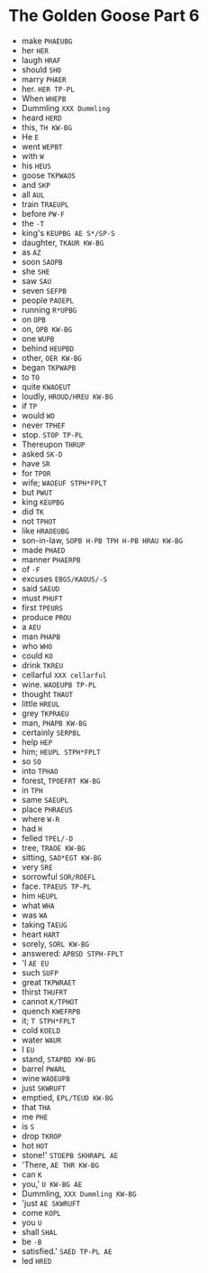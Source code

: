 # The Golden Goose Part 6

* make `PHAEUBG`
* her `HER`
* laugh `HRAF`
* should `SHO`
* marry `PHAER`
* her. `HER TP-PL`
* When `WHEPB`
* Dummling `XXX Dummling`
* heard `HERD`
* this, `TH KW-BG`
* He `E`
* went `WEPBT`
* with `W`
* his `HEUS`
* goose `TKPWAOS`
* and `SKP`
* all `AUL`
* train `TRAEUPL`
* before `PW-F`
* the `-T`
* king's `KEUPBG AE S*/SP-S`
* daughter, `TKAUR KW-BG`
* as `AZ`
* soon `SAOPB`
* she `SHE`
* saw `SAU`
* seven `SEFPB`
* people `PAOEPL`
* running `R*UPBG`
* on `OPB`
* on, `OPB KW-BG`
* one `WUPB`
* behind `HEUPBD`
* other, `OER KW-BG`
* began `TKPWAPB`
* to `TO`
* quite `KWAOEUT`
* loudly, `HROUD/HREU KW-BG`
* if `TP`
* would `WO`
* never `TPHEF`
* stop. `STOP TP-PL`
* Thereupon `THRUP`
* asked `SK-D`
* have `SR`
* for `TPOR`
* wife; `WAOEUF STPH*FPLT`
* but `PWUT`
* king `KEUPBG`
* did `TK`
* not `TPHOT`
* like `HRAOEUBG`
* son-in-law, `SOPB H-PB TPH H-PB HRAU KW-BG`
* made `PHAED`
* manner `PHAERPB`
* of `-F`
* excuses `EBGS/KAOUS/-S`
* said `SAEUD`
* must `PHUFT`
* first `TPEURS`
* produce `PROU`
* a `AEU`
* man `PHAPB`
* who `WHO`
* could `KO`
* drink `TKREU`
* cellarful `XXX cellarful`
* wine. `WAOEUPB TP-PL`
* thought `THAUT`
* little `HREUL`
* grey `TKPRAEU`
* man, `PHAPB KW-BG`
* certainly `SERPBL`
* help `HEP`
* him; `HEUPL STPH*FPLT`
* so `SO`
* into `TPHAO`
* forest, `TPOEFRT KW-BG`
* in `TPH`
* same `SAEUPL`
* place `PHRAEUS`
* where `W-R`
* had `H`
* felled `TPEL/-D`
* tree, `TRAOE KW-BG`
* sitting, `SAO*EGT KW-BG`
* very `SRE`
* sorrowful `SOR/ROEFL`
* face. `TPAEUS TP-PL`
* him `HEUPL`
* what `WHA`
* was `WA`
* taking `TAEUG`
* heart `HART`
* sorely, `SORL KW-BG`
* answered: `APBSD STPH-FPLT`
* 'I `AE EU`
* such `SUFP`
* great `TKPWRAET`
* thirst `THUFRT`
* cannot `K/TPHOT`
* quench `KWEFRPB`
* it; `T STPH*FPLT`
* cold `KOELD`
* water `WAUR`
* I `EU`
* stand, `STAPBD KW-BG`
* barrel `PWARL`
* wine `WAOEUPB`
* just `SKWRUFT`
* emptied, `EPL/TEUD KW-BG`
* that `THA`
* me `PHE`
* is `S`
* drop `TKROP`
* hot `HOT`
* stone!' `STOEPB SKHRAPL AE`
* 'There, `AE THR KW-BG`
* can `K`
* you,' `U KW-BG AE`
* Dummling, `XXX Dummling KW-BG`
* 'just `AE SKWRUFT`
* come `KOPL`
* you `U`
* shall `SHAL`
* be `-B`
* satisfied.' `SAED TP-PL AE`
* led `HRED`
